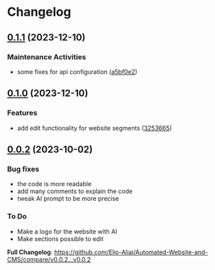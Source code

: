 # Changelog

## [0.1.1](https://github.com/Elio-Aliaj/Automated-Website-and-CMS/compare/v0.1.0...v0.1.1) (2023-12-10)


### Maintenance Activities

* some fixes for api configuration ([a5bf0e2](https://github.com/Elio-Aliaj/Automated-Website-and-CMS/commit/a5bf0e2bf75592f9ae441ff98377e94aeee7cc75))

## [0.1.0](https://github.com/Elio-Aliaj/Automated-Website-and-CMS/compare/v0.0.2...v0.1.0) (2023-12-10)


### Features

* add edit functionality for website segments ([3253665](https://github.com/Elio-Aliaj/Automated-Website-and-CMS/commit/32536658037ae9873743afcfe611ed1e391fbf51))

## [0.0.2](https://github.com/Elio-Aliaj/Automated-Website-and-CMS/compare/v0.0.2...v0.0.2) (2023-10-02)

### Bug fixes

- the code is more readable
- add many comments to explain the code
- tweak AI prompt to be more precise

### To Do

- Make a logo for the website with AI
- Make sections possible to edit

**Full Changelog**: https://github.com/Elio-Aliaj/Automated-Website-and-CMS/compare/v0.0.2...v0.0.2
